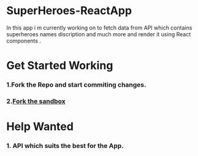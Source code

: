 # SuperHeroes-ReactApp
In this app i m currently working on to fetch data from API which contains superheroes names discription and much more and render it using React components .

# Get Started Working
### 1.Fork the Repo and start commiting changes. 

### 2.[Fork the sandbox](https://codesandbox.io/embed/heroes-app-ybl49?codemirror=1)

# Help Wanted
### 1. API which suits the best for the App.
